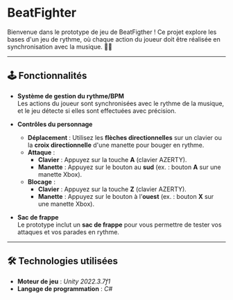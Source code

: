 # BeatFighter

Bienvenue dans le prototype de jeu de BeatFigther ! Ce projet explore les bases d'un jeu de rythme, où chaque action du joueur doit être réalisée en synchronisation avec la musique. 🕺🎶

---

## 🕹️ Fonctionnalités

- **Système de gestion du rythme/BPM**  
  Les actions du joueur sont synchronisées avec le rythme de la musique, et le jeu détecte si elles sont effectuées avec précision.  

- **Contrôles du personnage**  
  - **Déplacement** : Utilisez les **flèches directionnelles** sur un clavier ou la **croix directionnelle** d'une manette pour bouger en rythme.  
  - **Attaque** :  
    - **Clavier** : Appuyez sur la touche **A** (clavier AZERTY).  
    - **Manette** : Appuyez sur le bouton au **sud** (ex. : bouton **A** sur une manette Xbox).  
  - **Blocage** :  
    - **Clavier** : Appuyez sur la touche **Z** (clavier AZERTY).  
    - **Manette** : Appuyez sur le bouton à l’**ouest** (ex. : bouton **X** sur une manette Xbox).  

- **Sac de frappe**  
  Le prototype inclut un **sac de frappe** pour vous permettre de tester vos attaques et vos parades en rythme.

---

## 🛠️ Technologies utilisées

- **Moteur de jeu** : *Unity 2022.3.7f1*  
- **Langage de programmation** : *C#*  
